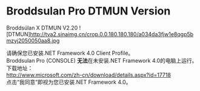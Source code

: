 # Broddsulan Pro DTMUN Version
Broddsúlan X DTMUN
V2.20
![DTMUN]http://tva2.sinaimg.cn/crop.0.0.180.180.180/a034da3fjw1e8qgp5bmzyj2050050aa8.jpg

请确保您已安装.NET Framework 4.0 Client Profile。  
Broddsulan Pro (CONSOLE) **无法**在未安装.NET Framework 4.0的电脑上运行。  
下载地址：  
http://www.microsoft.com/zh-cn/download/details.aspx?id=17718  
点击“我同意”即视为您已安装.NET Framework 4.0。
